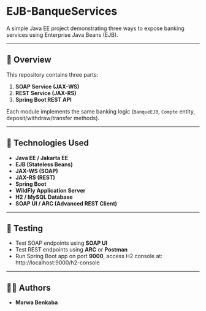 # EJB-BanqueServices

A simple Java EE project demonstrating three ways to expose banking services using Enterprise Java Beans (EJB).

---

## 🚀 Overview
This repository contains three parts:
1. **SOAP Service (JAX-WS)**
2. **REST Service (JAX-RS)**
3. **Spring Boot REST API**

Each module implements the same banking logic (`BanqueEJB`, `Compte` entity, deposit/withdraw/transfer methods).

---

## 🧠 Technologies Used
- **Java EE / Jakarta EE**
- **EJB (Stateless Beans)**
- **JAX-WS (SOAP)**
- **JAX-RS (REST)**
- **Spring Boot**
- **WildFly Application Server**
- **H2 / MySQL Database**
- **SOAP UI / ARC (Advanced REST Client)**

---

## 🧪 Testing
- Test SOAP endpoints using **SOAP UI**
- Test REST endpoints using **ARC** or **Postman**
- Run Spring Boot app on port **9000**, access H2 console at:
http://localhost:9000/h2-console

---

## 🧑‍💻 Authors
- **Marwa Benkaba**
